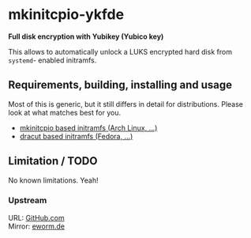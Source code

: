 mkinitcpio-ykfde
================

**Full disk encryption with Yubikey (Yubico key)**

This allows to automatically unlock a LUKS encrypted hard disk from `systemd`-
enabled initramfs.

Requirements, building, installing and usage
--------------------------------------------

Most of this is generic, but it still differs in detail for
distributions. Please look at what matches best for you.

* [mkinitcpio based initramfs (Arch Linux, ...)](README-mkinitcpio.md)
* [dracut based initramfs (Fedora, ...)](README-dracut.md)

Limitation / TODO
-----------------

No known limitations. Yeah!

### Upstream

URL: [GitHub.com](https://github.com/eworm-de/mkinitcpio-ykfde)  
Mirror: [eworm.de](https://git.eworm.de/cgit.cgi/mkinitcpio-ykfde/)
